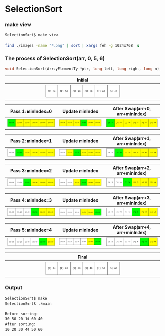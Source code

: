 # SelectionSort


### make view 

```sh
SelectionSort$ make view

find ./images -name "*.png" | sort | xargs feh -g 1024x768  &
```

### The process of SelectionSort(arr, 0, 5, 6)

```C
void SelectionSort(ArrayElementTy *ptr, long left, long right, long n);
```

|Initial | 
|:-------------:|
| <img src="images/SelectionSort_0000.png" width="50%" height="50%"> |

|Pass 1: minIndex=0 | Update minIndex| After Swap(arr+0, arr+minIndex) |
|:-------------:|:-------------:|:-------------:|
| <img src="images/SelectionSort_0001.png" width="100%" height="100%"> |<img src="images/SelectionSort_0002.png" width="100%" height="100%"> |<img src="images/SelectionSort_0003.png" width="100%" height="100%"> |

|Pass 2: minIndex=1 | Update minIndex|  After Swap(arr+1, arr+minIndex) |
|:-------------:|:-------------:|:-------------:|
| <img src="images/SelectionSort_0004.png" width="100%" height="100%"> |<img src="images/SelectionSort_0005.png" width="100%" height="100%"> |<img src="images/SelectionSort_0006.png" width="100%" height="100%"> |


|Pass 3: minIndex=2 | Update minIndex|  After Swap(arr+2, arr+minIndex) |
|:-------------:|:-------------:|:-------------:|
| <img src="images/SelectionSort_0007.png" width="100%" height="100%"> |<img src="images/SelectionSort_0008.png" width="100%" height="100%"> |<img src="images/SelectionSort_0009.png" width="100%" height="100%"> |

|Pass 4: minIndex=3 | Update minIndex|  After Swap(arr+3, arr+minIndex) |
|:-------------:|:-------------:|:-------------:|
| <img src="images/SelectionSort_0010.png" width="100%" height="100%"> |<img src="images/SelectionSort_0011.png" width="100%" height="100%"> |<img src="images/SelectionSort_0012.png" width="100%" height="100%"> |

|Pass 5: minIndex=4 | Update minIndex|  After Swap(arr+4, arr+minIndex) |
|:-------------:|:-------------:|:-------------:|
| <img src="images/SelectionSort_0013.png" width="100%" height="100%"> |<img src="images/SelectionSort_0014.png" width="100%" height="100%"> |<img src="images/SelectionSort_0015.png" width="100%" height="100%"> |

|Final | 
|:-------------:|
| <img src="images/SelectionSort_0016.png" width="50%" height="50%"> |

### Output
```sh
SelectionSort$ make
SelectionSort$ ./main

Before sorting:
30 50 20 10 60 40 
After sorting:
10 20 30 40 50 60 

```
